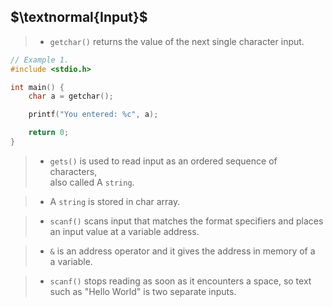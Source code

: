 ## $\textnormal{Input}$

> - `getchar()` returns the value of the next single character input.

```c
// Example 1.
#include <stdio.h>

int main() {
    char a = getchar();

    printf("You entered: %c", a);

    return 0;
}
```

> - `gets()` is used to read input as an ordered sequence of characters, <br />
    also called A `string`.

> - A `string` is stored in char array.

> - `scanf()` scans input that matches the format specifiers and places <br />
    an input value at a variable address.

> - `&` is an address operator and it gives the address in memory of a <br />
    a variable.

> - `scanf()` stops reading as soon as it encounters a space, so text <br />
    such as "Hello World" is two separate inputs.
